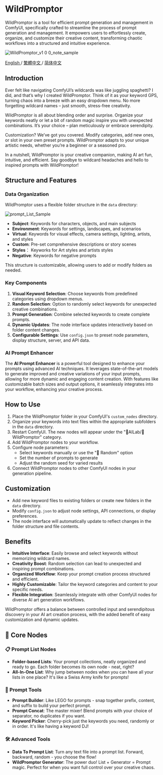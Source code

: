 # WildPromptor

WildPromptor is a tool for efficient prompt generation and management in ComfyUI, specifically crafted to streamline the process of prompt generation and management. It empowers users to effortlessly create, organize, and customize their creative content, transforming chaotic workflows into a structured and intuitive experience.

![WildPromptor_v1 0 0_note_sample](https://github.com/user-attachments/assets/4b1ad11f-9097-4247-86be-6f9771fd5580)

[English ](README.md) / [繁體中文 ](README.zh-tw.md) / [简体中文 ](README.zh-cn.md)

## Introduction

Ever felt like navigating ComfyUI’s wildcards was like juggling spaghetti? I did, and that’s why I created WildPromptor. Think of it as your keyword GPS, turning chaos into a breeze with an easy dropdown menu. No more forgetting wildcard names – just smooth, stress-free creativity.

WildPromptor is all about blending order and surprise. Organize your keywords neatly or let a bit of random magic inspire you with unexpected combinations. It’s your choice – plan meticulously or embrace serendipity.

Customization? We’ve got you covered. Modify categories, add new ones, or slot in your own preset prompts. WildPromptor adapts to your unique artistic needs, whether you’re a beginner or a seasoned pro.

In a nutshell, WildPromptor is your creative companion, making AI art fun, intuitive, and efficient. Say goodbye to wildcard headaches and hello to inspired prompts with WildPromptor!



## Structure and Features

### Data Organization
WildPromptor uses a flexible folder structure in the `data` directory:

![prompt_List_Sample](https://github.com/user-attachments/assets/3b17c9f2-04c0-4394-9673-3c3ec8898887)

- **Subject**: Keywords for characters, objects, and main subjects
- **Environment**: Keywords for settings, landscapes, and scenarios
- **Virtual**: Keywords for visual effects, camera settings, lighting, artists, and styles
- **Custom**: Pre-set comprehensive descriptions or story scenes
- **Styles**： Keyworks for Art styles and artists styles 
- **Negative**: Keywords for negative prompts

This structure is customizable, allowing users to add or modify folders as needed.

### Key Components
1. **Visual Keyword Selection**: Choose keywords from predefined categories using dropdown menus.
2. **Random Selection**: Option to randomly select keywords for unexpected creative combinations.
3. **Prompt Generation**: Combine selected keywords to create complete prompts.
4. **Dynamic Updates**: The node interface updates interactively based on folder content changes.
5. **Configurable Settings**: Use `config.json` to preset node parameters, display structure, server, and API data.

### AI Prompt Enhancer
The **AI Prompt Enhancer** is a powerful tool designed to enhance your prompts using advanced AI techniques. It leverages state-of-the-art models to generate improved and creative variations of your input prompts, allowing for more dynamic and engaging content creation. With features like customizable batch sizes and output options, it seamlessly integrates into your workflow, enhancing your creative process.

## How to Use

1. Place the WildPromptor folder in your ComfyUI's `custom_nodes` directory.
2. Organize your keywords into text files within the appropriate subfolders in the `data` directory.
3. Restart ComfyUI. The new nodes will appear under the "🧪AILab/🧿WildPromptor" category.
4. Add WildPromptor nodes to your workflow.
5. Configure node parameters:
   - Select keywords manually or use the "🎲 Random" option
   - Set the number of prompts to generate
   - Adjust the random seed for varied results
6. Connect WildPromptor nodes to other ComfyUI nodes in your generation pipeline.

## Customization

- Add new keyword files to existing folders or create new folders in the `data` directory.
- Modify `config.json` to adjust node settings, API connections, or display preferences.
- The node interface will automatically update to reflect changes in the folder structure and file contents.

## Benefits

- **Intuitive Interface**: Easily browse and select keywords without memorizing wildcard names.
- **Creativity Boost**: Random selection can lead to unexpected and inspiring prompt combinations.
- **Organized Workflow**: Keep your prompt creation process structured and efficient.
- **Highly Customizable**: Tailor the keyword categories and content to your specific needs.
- **Flexible Integration**: Seamlessly integrate with other ComfyUI nodes for diverse AI art generation workflows.

WildPromptor offers a balance between controlled input and serendipitous discovery in your AI art creation process, with the added benefit of easy customization and dynamic updates.

## 🌟 Core Nodes

### 📋 Prompt List Nodes
- **Folder-based Lists**: Your prompt collections, neatly organized and ready to go. Each folder becomes its own node - neat, right?
- **All-In-One List**: Why jump between nodes when you can have all your lists in one place? It's like a Swiss Army knife for prompts!

### 🔀 Prompt Tools
- **Prompt Builder**: Like LEGO for prompts - snap together prefix, content, and suffix to build your perfect prompt.
- **Prompt Concat**: The master mixer! Blend prompts with your choice of separator, no duplicates if you want.
- **Keyword Picker**: Cherry-pick just the keywords you need, randomly or in order. It's like having a keyword DJ!

### 🛠️ Advanced Tools
- **Data To Prompt List**: Turn any text file into a prompt list. Forward, backward, random - you choose the flow!
- **WildPromptor Generator**: The power duo! List + Generator = Prompt magic. Perfect for when you want full control over your creative chaos.
